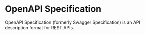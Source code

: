 # OpenAPI Specification

OpenAPI Specification (formerly Swagger Specification) is an API description format for REST APIs.

